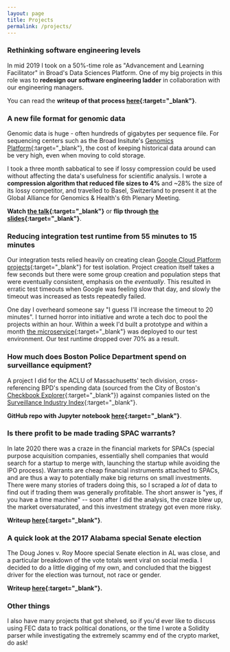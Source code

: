```yaml
---
layout: page
title: Projects
permalink: /projects/
---
```


### Rethinking software engineering levels

In mid 2019 I took on a 50%-time role as "Advancement and Learning Facilitator" in Broad's Data Sciences Platform. One of my big projects in this role was to **redesign our software engineering ladder** in collaboration with our engineering managers.

You can read the **writeup of that process [here](/levels){:target="_blank"}**.

### A new file format for genomic data

Genomic data is huge - often hundreds of gigabytes per sequence file. For sequencing centers such as the Broad Insitute's [Genomics Platform](https://www.broadinstitute.org/reading-and-editing-biology/genomics-platform){:target="_blank"}, the cost of keeping historical data around can be very high, even when moving to cold storage.

I took a three month sabbatical to see if lossy compression could be used without affecting the data's usefulness for scientific analysis. I wrote a **compression algorithm that reduced file sizes to 4%** and ~28% the size of its lossy competitor, and travelled to Basel, Switzerland to present it at the Global Alliance for Genomics & Health's 6th Plenary Meeting.

**Watch [the talk](https://www.youtube.com/watch?v=TaqFBgaZHmE&t=13920s){:target="_blank"}** or **flip through [the slides](https://docs.google.com/presentation/d/1EAG3Mz_Rwszn1xzvLFlFDtZJKeTfTcqo/edit){:target="_blank"}**.

### Reducing integration test runtime from 55 minutes to 15 minutes

Our integration tests relied heavily on creating clean [Google Cloud Platform projects](https://developers.google.com/apps-script/guides/cloud-platform-projects){:target="_blank"} for test isolation. Project creation itself takes a few seconds but there were some group creation and population steps that were eventually consistent, emphasis on the _eventually_. This resulted in erratic test timeouts when Google was feeling slow that day, and slowly the timeout was increased as tests repeatedly failed.

One day I overheard someone say "I guess I'll increase the timeout to 20 minutes". I turned horror into initiative and wrote a tech doc to pool the projects within an hour. Within a week I'd built a prototype and within a month [the microservice](https://github.com/broadinstitute/gpalloc){:target="_blank"} was deployed to our test environment. Our test runtime dropped over 70% as a result.

### How much does Boston Police Department spend on surveillance equipment?

A project I did for the ACLU of Massachusetts' tech division, cross-referencing BPD's spending data (sourced from the City of Boston's [Checkbook Explorer](https://spending.data.boston.gov/){:target="_blank"}) against companies listed on the [Surveillance Industry Index](https://sii.transparencytoolkit.org/){:target="_blank"}.

**GitHub repo with Jupyter notebook [here](https://github.com/helgridly/bpd-sii){:target="_blank"}**.


### Is there profit to be made trading SPAC warrants?

In late 2020 there was a craze in the financial markets for SPACs (special purpose acquisition companies, essentially shell companies that would search for a startup to merge with, launching the startup while avoiding the IPO process). Warrants are cheap financial instruments attached to SPACs, and are thus a way to potentially make big returns on small investments. There were many stories of traders doing this, so I scraped a _lot_ of data to find out if trading them was generally profitable. The short answer is "yes, if you have a time machine" -- soon after I did the analysis, the craze blew up, the market oversaturated, and this investment strategy got even more risky.

**Writeup [here](https://elgridly.tech/finstuff/SPAC-warrants/){:target="_blank"}**.

### A quick look at the 2017 Alabama special Senate election

The Doug Jones v. Roy Moore special Senate election in AL was close, and a particular breakdown of the vote totals went viral on social media. I decided to do a little digging of my own, and concluded that the biggest driver for the election was turnout, not race or gender.

**Writeup [here](https://docs.google.com/document/d/1eMpj1ZRfNhrW7pOCyq7jdnYA6_WT508jIT3Ku4TRr0U/edit#){:target="_blank"}.**

### Other things

I also have many projects that got shelved, so if you'd ever like to discuss using FEC data to track political donations, or the time I wrote a Solidity parser while investigating the extremely scammy end of the crypto market, do ask!

